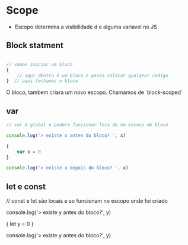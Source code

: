 # Scope

* Escopo determina a visibilidade d e alguma variavel no JS

## Block statment

````js

// vamos iniciar um bloco
{
    // aqui dentro é um bloco e posso colocar qualqeur codigo
}  // aqui fechamos o bloco
````
O bloco, tambem criara um novo escopo. Chamamos de 
´block-scoped`



## var

```js
// var é global e podera funcionar fora de um escoco de bloco

console.log('> existe x antes do bloco? ', x)

{
    var x = 0
}

console.log('> existe x depois do bloco? ', x)
````






## let e const

// const e let são locais e so funcionam no escopo onde foi criado

console.log('> existe y antes do bloco?', y)


{
        let y = 0
}


console.log('> existe y antes do bloco?', y)